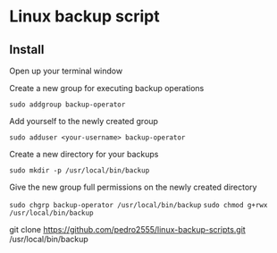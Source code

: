 # Linux backup script

## Install

Open up your terminal window

Create a new group for executing backup operations

`sudo addgroup backup-operator`

Add yourself to the newly created group

`sudo adduser <your-username> backup-operator`

Create a new directory for your backups

`sudo mkdir -p /usr/local/bin/backup`

Give the new group full permissions on the newly created directory

`sudo chgrp backup-operator /usr/local/bin/backup`
`sudo chmod g+rwx /usr/local/bin/backup`


git clone https://github.com/pedro2555/linux-backup-scripts.git /usr/local/bin/backup
